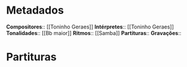 # Metadados

**Compositores**:: [[Toninho Geraes]] 
**Intérpretes**:: [[Toninho Geraes]]
**Tonalidades**:: [[Bb maior]]
**Ritmos**:: [[Samba]]
**Partituras**:: 
**Gravações**:: 

# Partituras


